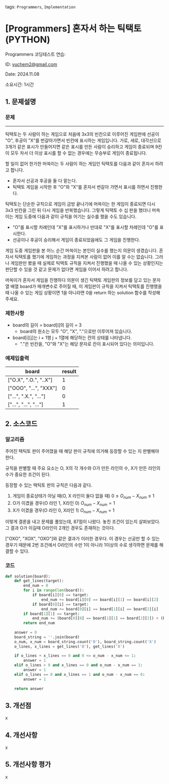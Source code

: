 tags: `Programmers`, `Implementation`
# [Programmers] 혼자서 하는 틱택토 (PYTHON)
Programmers 코딩테스트 연습: 

ID: yuchem2@gmail.com

Date: 2024.11.08

소요시간: 1시간

## 1. 문제설명

### 문제
---
틱택토는 두 사람이 하는 게임으로 처음에 3x3의 빈칸으로 이루어진 게임판에 선공이 "O", 후공이 "X"를 번갈아가면서 빈칸에 표시하는 게임입니다. 가로, 세로, 대각선으로 3개가 같은 표시가 만들어지면 같은 표시를 만든 사람이 승리하고 게임이 종료되며 9칸이 모두 차서 더 이상 표시를 할 수 없는 경우에는 무승부로 게임이 종료됩니다.

할 일이 없어 한가한 머쓱이는 두 사람이 하는 게임인 틱택토를 다음과 같이 혼자서 하려고 합니다.

+ 혼자서 선공과 후공을 둘 다 맡는다.
+ 틱택토 게임을 시작한 후 "O"와 "X"를 혼자서 번갈아 가면서 표시를 하면서 진행한다.

틱택토는 단순한 규칙으로 게임이 금방 끝나기에 머쓱이는 한 게임이 종료되면 다시 3x3 빈칸을 그린 뒤 다시 게임을 반복했습니다. 그렇게 틱택토 수 십 판을 했더니 머쓱이는 게임 도중에 다음과 같이 규칙을 어기는 실수를 했을 수도 있습니다.

+ "O"를 표시할 차례인데 "X"를 표시하거나 반대로 "X"를 표시할 차례인데 "O"를 표시한다.
+ 선공이나 후공이 승리해서 게임이 종료되었음에도 그 게임을 진행한다.

게임 도중 게임판을 본 어느 순간 머쓱이는 본인이 실수를 했는지 의문이 생겼습니다. 혼자서 틱택토를 했기에 게임하는 과정을 지켜본 사람이 없어 이를 알 수는 없습니다. 그러나 게임판만 봤을 때 실제로 틱택토 규칙을 지켜서 진행했을 때 나올 수 있는 상황인지는 판단할 수 있을 것 같고 문제가 없다면 게임을 이어서 하려고 합니다.

머쓱이가 혼자서 게임을 진행하다 의문이 생긴 틱택토 게임판의 정보를 담고 있는 문자열 배열 board가 매개변수로 주어질 때, 이 게임판이 규칙을 지켜서 틱택토를 진행했을 때 나올 수 있는 게임 상황이면 1을 아니라면 0을 return 하는 solution 함수를 작성해 주세요.


### 제한사항
+ board의 길이 = board[i]의 길이 = 3
  + board의 원소는 모두 "O", "X", "."으로만 이루어져 있습니다.
+ board[i][j]는 i + 1행 j + 1열에 해당하는 칸의 상태를 나타냅니다.
  + "."은 빈칸을, "O"와 "X"는 해당 문자로 칸이 표시되어 있다는 의미입니다.

### 예제입출력
| board                 | result  |
|-----------------------|---------|
| ["O.X", ".O.", "..X"] | 1       |
| ["OOO", "...", "XXX"] | 0       |
| ["...", ".X.", "..."] | 0       |
| ["...", "...", "..."] | 1       |

## 2. 소스코드

### 알고리즘

주어진 택틱토 판이 주어졌을 때 해당 판이 규칙에 의거해 등장할 수 있는 지 판별해야 한다. 

규칙을 판별할 때 주요 요소는 O, X의 각 개수와 O가 만든 라인의 수, X가 만든 라인의 수가 중요한 조건이 된다.

등장할 수 있는 택틱토 판의 규칙은 다음과 같다.
1. 게임이 종료상태가 아닐 때(O, X 라인이 둘다 없을 때) $0 \leq O_{num} - X_{num} \leq 1$
2. O가 이겼을 경우(O 라인 1, X라인 0) $O_{num} - X_{num} = 1$
3. X가 이겼을 경우(O 라인 0, X라인 1) $O_{num} - X_{num} = 1$

이렇게 결론을 내고 문제를 풀었는데, 87점이 나왔다. 놓친 조건이 있는지 살펴보았다. 그 결과 O가 이길때 O라인이 2개인 경우도 존재하는 것이다.

["OXO", "XOX", "OXO"]와 같은 결과가 이러한 경우다. 이 경우는 선공만 할 수 있는 경우기 때문에 2번 조건에서 O라인의 수만 1이 아니라 1이상의 수로 생각하면 문제를 해결할 수 있다.

### 코드
```python
def solution(board):
    def get_lines(target):
        end_num = 0
        for i in range(len(board)):
            if board[i][0] == target:
                end_num += board[i][0] == board[i][1] == board[i][2]
            if board[0][i] == target:
                end_num += board[0][i] == board[1][i] == board[2][i]
        if board[1][1] == target:
            end_num += (board[0][0] == board[1][1] == board[2][2]) + (board[0][2] == board[1][1] == board[2][0])
        return end_num
    
    answer = 0
    board_string = ''.join(board)
    o_num, x_num = board_string.count('O'), board_string.count('X')
    o_lines, x_lines = get_lines('O'), get_lines('X')
    
    if o_lines + x_lines == 0 and 0 <= o_num - x_num <= 1:
        answer = 1
    elif o_lines > 0 and x_lines == 0 and o_num - x_num == 1:
        answer = 1
    elif o_lines == 0 and x_lines == 1 and o_num - x_num == 0:
        answer = 1
    
    return answer
```
## 3. 개선점
x
## 4. 개선사항
x
## 5. 개선사항 평가
x
